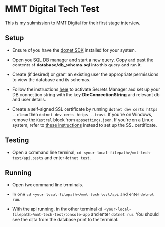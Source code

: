 # MMT Digital Tech Test

This is my submission to MMT Digital for their first stage interview.

## Setup

* Ensure of you have the [dotnet SDK](https://dotnet.microsoft.com/download) installed for your system.

* Open you SQL DB manager and start a new query.  Copy and past the contents of **database/db_schema.sql** into this query and run it.

* Create (if desired) or grant an existing user the appropriate permissions to view the database and its schemas.

* Follow the instructions [here](https://docs.microsoft.com/en-us/aspnet/core/security/app-secrets?view=aspnetcore-5.0&tabs=linux) to activate Secrets Manager and set up your DB connection string with the key **Db:ConnectionString** and relevant db and user details.

* Create a self-signed SSL certificate by running `dotnet dev-certs https --clean` then `dotnet dev-certs https --trust`.  If you're on Windows, remove the `Kestrel` block from `appsettings.json`.  If you're on a Linux system, refer to [these instructions](https://stackoverflow.com/questions/55485511/how-to-run-dotnet-dev-certs-https-trust) instead to set up the SSL certificate.

## Testing

* Open a command line terminal, `cd <your-local-filepath>/mmt-tech-test/api.tests` and enter `dotnet test`.

## Running

* Open two command line terminals.

* In one `cd <your-local-filepath>/mmt-tech-test/api` and enter `dotnet run`.

* With the api running, in the other terminal `cd <your-local-filepath>/mmt-tech-test/console-app` and enter `dotnet run`.  You should see the data from the database print to the terminal.